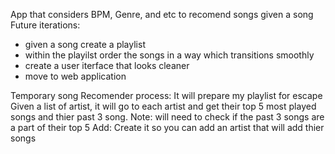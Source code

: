App that considers BPM, Genre, and etc to recomend songs given a song
Future iterations: 
- given a song create a playlist
- within the playilst order the songs in a way which transitions smoothly
- create a user iterface that looks cleaner
- move to web application


Temporary song Recomender process:
It will prepare my playlist for escape
Given a list of artist, it will go to each artist and get their top 5 most played songs and thier past 3 song. 
Note: will need to check if the past 3 songs are a part of their top 5
Add: Create it so you can add an artist that will add thier songs
